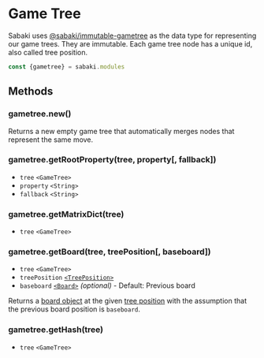 # Game Tree

Sabaki uses [@sabaki/immutable-gametree](https://github.com/SabakiHQ/immutable-gametree) as the data type for representing our game trees. They are immutable. Each game tree node has a unique id, also called tree position.

~~~js
const {gametree} = sabaki.modules
~~~

## Methods

### gametree.new()

Returns a new empty game tree that automatically merges nodes that represent the same move.

### gametree.getRootProperty(tree, property[, fallback])

* `tree` `<GameTree>`
* `property` `<String>`
* `fallback` `<String>`

### gametree.getMatrixDict(tree)

* `tree` `<GameTree>`

### gametree.getBoard(tree, treePosition[, baseboard])

* `tree` `<GameTree>`
* `treePosition` [`<TreePosition>`](treeposition.md)
* `baseboard` [`<Board>`](board.md) *(optional)* - Default: Previous board

Returns a [board object](board.md) at the given [tree position](treeposition.md) with the assumption that the previous board position is `baseboard`.

### gametree.getHash(tree)

* `tree` `<GameTree>`
